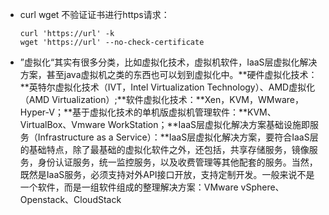 - curl wget 不验证证书进行https请求：

  ```
  curl 'https://url' -k
  wget 'https://url' --no-check-certificate
  ```

- ”虚拟化“其实有很多分类，比如虚拟化技术，虚拟机软件，IaaS层虚拟化解决方案，甚至java虚拟机之类的东西也可以划到虚拟化中。**硬件虚拟化技术：**英特尔虚拟化技术（IVT，Intel Virtualization Technology）、AMD虚拟化（AMD Virtualization）;**软件虚拟化技术：**Xen，KVM，WMware，Hyper-V；**基于虚拟化技术的单机版虚拟机管理软件：**KVM、VirtualBox、Vmware WorkStation；**IaaS层虚拟化解决方案基础设施即服务（Infrastructure as a Service）：**IaaS层虚拟化解决方案，要符合IaaS层的基础特点，除了最基础的虚拟化软件之外，还包括，共享存储服务，镜像服务，身份认证服务，统一监控服务，以及收费管理等其他配套的服务。当然，既然是IaaS服务，必须支持对外API接口开放，支持定制开发。一般来说不是一个软件，而是一组软件组成的整理解决方案：VMware vSphere、Openstack、CloudStack